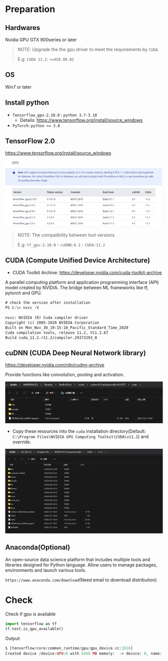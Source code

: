 # Preparation

## Hardwares

Nvidia GPU GTX 900series or later

> NOTE: Upgrade the the gpu driver to meet the requirements by `CUDA`.
>
> E.g: `CUDA 11.2`: `>=450.80.02`

## OS

Win7 or later

## Install python

- `Tensorflow_gpu-2.10.0` : `python 3.7-3.10`
  - Details: https://www.tensorflow.org/install/source_windows
- `PyTorch`: `python >= 3.8`

## TensorFlow 2.0

https://www.tensorflow.org/install/source_windows

![alt text](image.png)

> NOTE: The compatibility between tool versions
>
> E.g: `tf_gpu-2.10.0` - `cuDNN:8.1` - `CUDA:11.2`

## CUDA (Compute Unified Device Architecture)

- CUDA Toolkit Archive: https://developer.nvidia.com/cuda-toolkit-archive

A parallel computing platform and application programming interface (API) model created by NVIDIA. The bridge between ML frameworks like tf, pytorch and GPU.

```shell
# check the version after installation
PS C:\> nvcc -V

nvcc: NVIDIA (R) Cuda compiler driver
Copyright (c) 2005-2020 NVIDIA Corporation
Built on Mon_Nov_30_19:15:10_Pacific_Standard_Time_2020
Cuda compilation tools, release 11.2, V11.2.67
Build cuda_11.2.r11.2/compiler.29373293_0
```

## cuDNN (CUDA Deep Neural Network library)

https://developer.nvidia.com/rdp/cudnn-archive

Provide functions like convolution, pooling and activation.

![alt text](image-1.png)

- Copy these resources into the `cuda` installation directory(Default: `C:\Program Files\NVIDIA GPU Computing Toolkit\CUDA\v11.2`) and override.

![alt text](image-2.png)

## Anaconda(Optional)

An open-source data science platform that includes multiple tools and libraries designed for Python language. Allow users to manage packages, environments and launch various tools.

`https://www.anaconda.com/download`(Need email to download distribution)

# Check

Check if gpu is available

```python
import tensorflow as tf
tf.test.is_gpu_available()
```

Output:

```php
$ [tensorflow/core/common_runtime/gpu/gpu_device.cc:1616]
Created device /device:GPU:0 with 5450 MB memory:  -> device: 0, name: NVIDIA GeForce RTX 3070, pci bus id: 0000:08:00.0, compute capability: 8.6
```
